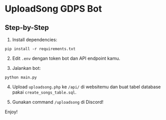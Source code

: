 # UploadSong GDPS Bot

## Step-by-Step

1. Install dependencies:
```
pip install -r requirements.txt
```

2. Edit `.env` dengan token bot dan API endpoint kamu.

3. Jalankan bot:
```
python main.py
```

4. Upload `uploadsong.php` ke `/api/` di websitemu dan buat tabel database pakai `create_songs_table.sql`.

5. Gunakan command `/uploadsong` di Discord!

Enjoy!